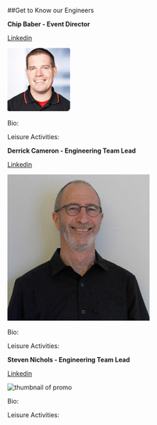 ##Get to Know our Engineers

**Chip Baber - Event Director**

[Linkedin](https://www.linkedin.com/in/chipbaber)

![thumbnail of promo](img/chip.png)

Bio:

Leisure Activities:

 **Derrick Cameron - Engineering Team Lead**

 [Linkedin](https://www.linkedin.com/in/derrick-cameron-b96408)

![thumbnail of promo](img/derrick.png)
 
 Bio:

 Leisure Activities:

 **Steven Nichols - Engineering Team Lead**

 [Linkedin](https://www.linkedin.com/in/steve-nichols-820b634)

![thumbnail of promo](img/steve.png)
 
 Bio:

 Leisure Activities:
